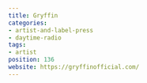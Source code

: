 ```yaml
---
title: Gryffin
categories:
- artist-and-label-press
- daytime-radio
tags:
- artist
position: 136
website: https://gryffinofficial.com/
---
```


